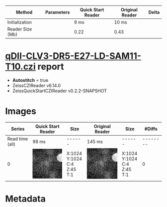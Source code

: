 |  Method            | Parameters       | Quick Start Reader | Original Reader | Delta  |
| -------------------|------------------|--------------------|-----------------|------- |
| Initialization     |                  |9 ms|10 ms|        |
| Reader Size (Mb)     |                  |0.22|0.43|        |
# [qDII-CLV3-DR5-E27-LD-SAM11-T10.czi](https://zenodo.org/record/3737795/files/qDII-CLV3-DR5-E27-LD-SAM11-T10.czi) report
 - **Autostitch** = true
 - ZeissCZIReader v6.14.0
 - ZeissQuickStartCZIReader v0.2.2-SNAPSHOT

# Images 

| Series            | Quick Start Reader | Size | Original Reader | Size | #Diffs |
|-------------------|--------------------|------|-----------------|------|--------|
| Read time (all)   |98 ms|------|145 ms|------|--------|
|0|![qDII-CLV3-DR5-E27-LD-SAM11-T10.quick_true.flat_true.stitch_true.series_0.jpg](qDII-CLV3-DR5-E27-LD-SAM11-T10/qDII-CLV3-DR5-E27-LD-SAM11-T10.quick_true.flat_true.stitch_true.series_0.jpg)|X:1024<br>Y:1024<br>C:4<br>Z:45<br>T:1|![qDII-CLV3-DR5-E27-LD-SAM11-T10.quick_false.flat_true.stitch_true.series_0.jpg](qDII-CLV3-DR5-E27-LD-SAM11-T10/qDII-CLV3-DR5-E27-LD-SAM11-T10.quick_false.flat_true.stitch_true.series_0.jpg)|X:1024<br>Y:1024<br>C:4<br>Z:45<br>T:1|0|

# Metadata

